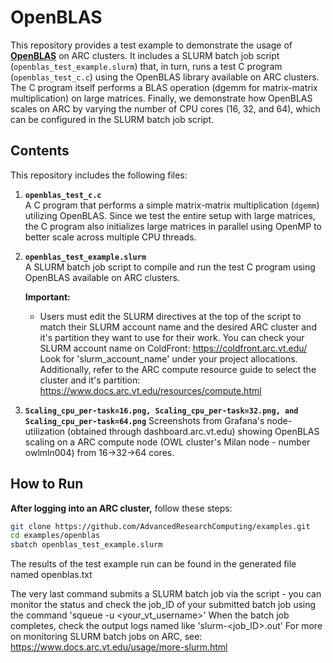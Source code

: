 # OpenBLAS

This repository provides a test example to demonstrate the usage of **[OpenBLAS](https://www.openblas.net/)** on ARC clusters. It includes a SLURM batch job script (`openblas_test_example.slurm`) that, in turn, runs a test C program (`openblas_test_c.c`) using the OpenBLAS library available on ARC clusters. The C program itself performs a BLAS operation (dgemm for matrix-matrix multiplication) on large matrices. Finally, we demonstrate how OpenBLAS scales on ARC by varying the number of CPU cores (16, 32, and 64), which can be configured in the SLURM batch job script.

## Contents

This repository includes the following files:

1. **`openblas_test_c.c`**  
   A C program that performs a simple matrix-matrix multiplication (`dgemm`) utilizing OpenBLAS. Since we test the entire setup with large matrices, the C program also initializes large matrices in parallel using OpenMP to better scale across multiple CPU threads.


2. **`openblas_test_example.slurm`**  
   A SLURM batch job script to compile and run the test C program using OpenBLAS available on ARC clusters.  

   **Important:**  
   - Users must edit the SLURM directives at the top of the script to match their SLURM account name and the desired ARC cluster and it's partition they want to use for their work. You can check your SLURM account name on ColdFront: https://coldfront.arc.vt.edu/ Look for 'slurm_account_name' under your project allocations. Additionally, refer to the ARC compute resource guide to select the cluster and it's partition: https://www.docs.arc.vt.edu/resources/compute.html


3. **`Scaling_cpu_per-task=16.png, Scaling_cpu_per-task=32.png, and Scaling_cpu_per-task=64.png`**
   Screenshots from Grafana's node-utilization (obtained through dashboard.arc.vt.edu) showing OpenBLAS scaling on a ARC compute node (OWL cluster's Milan node - number owlmln004) from 16->32->64 cores. 
   
## How to Run

**After logging into an ARC cluster,** follow these steps:

```bash
git clone https://github.com/AdvancedResearchComputing/examples.git
cd examples/openblas
sbatch openblas_test_example.slurm
```

The results of the test example run can be found in the generated file named openblas.txt

The very last command submits a SLURM batch job via the script - you can monitor the status and check the job_ID of your submitted batch job using the command 'squeue -u <your_vt_username>' When the batch job completes, check the output logs named like 'slurm-<job_ID>.out' For more on monitoring SLURM batch jobs on ARC, see: https://www.docs.arc.vt.edu/usage/more-slurm.html

